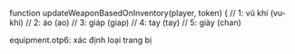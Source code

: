 function updateWeaponBasedOnInventory(player, token) {
  // 1: vũ khí (vu-khi)
  // 2: áo (ao)
  // 3: giáp (giap)
  // 4: tay (tay)
  // 5: giày (chan)

  equipment.otp6: xác định loại trang bị
